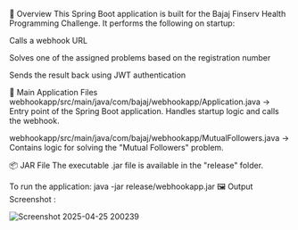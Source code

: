 🏁 Overview
This Spring Boot application is built for the Bajaj Finserv Health Programming Challenge. It performs the following on startup:

Calls a webhook URL

Solves one of the assigned problems based on the registration number

Sends the result back using JWT authentication

📁 Main Application Files
webhookapp/src/main/java/com/bajaj/webhookapp/Application.java
→ Entry point of the Spring Boot application. Handles startup logic and calls the webhook.

webhookapp/src/main/java/com/bajaj/webhookapp/MutualFollowers.java
→ Contains logic for solving the "Mutual Followers" problem.

📦 JAR File
The executable .jar file is available in the "release" folder.

To run the application:
java -jar release/webhookapp.jar
🖼 Output Screenshot
:

![Screenshot 2025-04-25 200239](https://github.com/user-attachments/assets/6b08de75-4fc5-458d-9166-f523dfa4c389)
